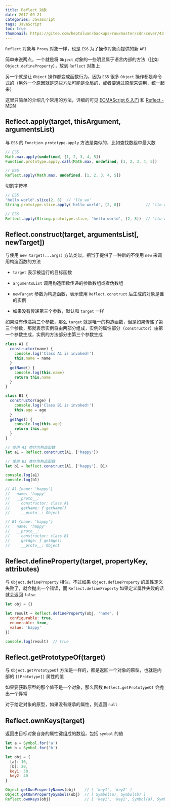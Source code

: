 ```yaml
---
title: Reflect 对象
date: 2017-09-21
categories: JavaScript
tags: JavaScript
toc: true
thumbnail: https://gitee.com/heptaluan/backups/raw/master/cdn/cover/43.jpg
---
```


`Reflect` 对象与 `Proxy` 对象一样，也是 `ES6` 为了操作对象而提供的新 `API`

<!--more-->

简单来说两点，一个就是将 `Object` 对象的一些明显属于语言内部的方法（比如 `Object.defineProperty`），放到 `Reflect` 对象上

另一个就是让 `Object` 操作都变成函数行为，因为 `ES5` 很多 `Object` 操作都是命令式的（另外一个原因就是这些方法可能是全局的，或者要通过原型来调用，统一起来）

这里只简单的介绍几个常用的方法，详细的可见 [ECMAScript 6 入门](http://es6.ruanyifeng.com/#docs/reflect) 和 [Reflect - MDN](https://developer.mozilla.org/zh-CN/docs/Web/JavaScript/Reference/Global_Objects/Reflect)


## Reflect.apply(target, thisArgument, argumentsList)

与 `ES5` 的 `Function.prototype.apply` 方法是类似的，比如查找数组中最大数

```js
// ES5
Math.max.apply(undefined, [1, 2, 3, 4, 5])
Function.prototype.apply.call(Math.max, undefined, [1, 2, 3, 4, 5])

// ES6 
Reflect.apply(Math.max, undefined, [1, 2, 3, 4, 5])
```

切割字符串

```js
// ES5 
'hello world'.slice(2, 8)  // 'llo wo'
String.prototype.slice.apply('hello world', [2, 8])           // 'llo wo'

// ES6 
Reflect.apply(String.prototype.slice, 'hello world', [2, 8])  // 'llo wo'
```



## Reflect.construct(target, argumentsList[, newTarget])

与使用 `new target(...args)` 方法类似，相当于提供了一种新的不使用 `new` 来调用构造函数的方法

* `target` 表示被运行的目标函数

* `argumentsList` 调用构造函数传递的参数数组或者伪数组

* `newTarget` 参数为构造函数，表示使用 `Reflect.construct` 后生成的对象是谁的实例

* 如果没有传递第三个参数，默认和 `target` 一样

如果没有传递第三个参数，那么 `target` 就是唯一的构造函数，但是如果传递了第三个参数，那就表示实例将由两部分组成，实例的属性部分（`constructor`）由第一个参数生成，实例的方法部分由第三个参数生成

```js
class A1 {
  constructor(name) {
    console.log('Class A1 is invoked!')
    this.name = name
  }
  getName() {
    console.log(this.name)
    return this.name
  }
}

class B1 {
  constructor(age) {
    console.log('Class B1 is invoked!')
    this.age = age
  }
  getAge() {
    console.log(this.age)
    return this.age
  }
}

// 使用 A1 类作为构造函数
let a1 = Reflect.construct(A1, ['happy'])

// 使用 B1 类作为构造函数
let b1 = Reflect.construct(A1, ['happy'], B1)

console.log(a1)
console.log(b1)

// A1 {name: 'happy'}
//   name: 'happy'
//   __proto__:
//     constructor: class A1
//     getName: ƒ getName()
//     __proto__: Object

// B1 {name: 'happy'}
//   name: 'happy'
//   __proto__:
//     constructor: class B1
//     getAge: ƒ getAge()
//     __proto__: Object
```



## Reflect.defineProperty(target, propertyKey, attributes)

与 `Object.defineProperty` 相似，不过如果 `Object.defineProperty` 的属性定义失败了，就会抛出一个错误，而 `Reflect.defineProperty` 如果定义属性失败的话就会返回 `false`

```js
let obj = {}

let result = Reflect.defineProperty(obj, 'name', {
  configurable: true,
  enumerable: true,
  value: 'happy'
})

console.log(result)  // true
```



## Reflect.getPrototypeOf(target)

与 `Object.getPrototypeOf` 方法是一样的，都是返回一个对象的原型，也就是内部的 `[[Prototype]]` 属性的值

如果要获取原型的那个值不是一个对象，那么函数 `Reflect.getPrototypeOf` 会抛出一个异常

对于给定对象的原型，如果没有继承的属性，则返回 `null`



## Reflect.ownKeys(target)

返回由目标对象自身的属性键组成的数组，包括 `symbol` 的值

```js
let a = Symbol.for('a')
let b = Symbol.for('b')

let obj = {
  [a]: 10,
  [b]: 20,
  key1: 30,
  key2: 40
}

Object.getOwnPropertyNames(obj)    // [ 'key1', 'key2' ]
Object.getOwnPropertySymbols(obj)  // [ Symbol(a), Symbol(b) ]
Reflect.ownKeys(obj)               // [ 'key1', 'key2', Symbol(a), Symbol(b) ]
```

